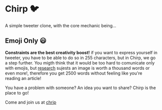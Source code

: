 # Chirp 🐦

A simple tweeter clone, with the core mechanic being...

## Emoji Only 😃

**Constraints are the best creativity boost!** if you want to express yourself in tweeter, you have to be able to do so in 255 characters, but in Chirp, we go a step further. You migth think that it would be too hard to comunicate only with emojis, but [research](https://www.youtube.com/watch?v=dQw4w9WgXcQ) sujests an image is worth a thousand words or even more!, therefore you get 2500 words without feeling like you're reading an article!

You have a problem with someone? An idea you want to share? Chirp is the place to go!

Come and join us at [chrip](https://chirp.bouasli.com/)
